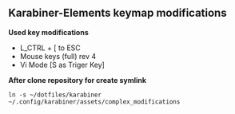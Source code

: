 ## Karabiner-Elements keymap modifications

**Used key modifications**
- L_CTRL + [ to ESC
- Mouse keys (full) rev 4
- Vi Mode [S as Triger Key]

**After clone repository for create symlink**

```shell
ln -s ~/dotfiles/karabiner ~/.config/karabiner/assets/complex_modifications
```
